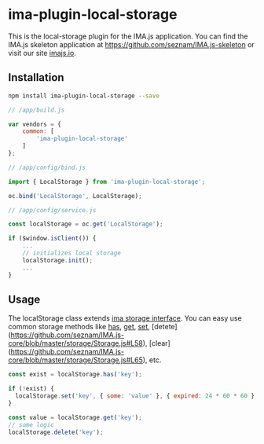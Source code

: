 # ima-plugin-local-storage

This is the local-storage plugin for the IMA.js application. 
You can find the IMA.js skeleton application at
<https://github.com/seznam/IMA.js-skeleton> or visit our site
[imajs.io](https://imajs.io).

## Installation

```bash
npm install ima-plugin-local-storage --save
```

```javascript
// /app/build.js

var vendors = {
	common: [
        'ima-plugin-local-storage'
	]
};
```
```javascript
// /app/config/bind.js

import { LocalStorage } from 'ima-plugin-local-storage';

oc.bind('LocalStorage', LocalStorage);
```
```javascript
// /app/config/service.js

const localStorage = oc.get('LocalStorage');

if ($window.isClient()) {
	...
	// initializes local storage
	localStorage.init();
	...
}
```

## Usage

The localStorage class extends [ima storage interface](https://github.com/seznam/IMA.js-core/blob/master/storage/Storage.js). You can easy use common storage methods like [has](https://github.com/seznam/IMA.js-core/blob/master/storage/Storage.js#L28), [get](https://github.com/seznam/IMA.js-core/blob/master/storage/Storage.js#L40), [set](https://github.com/seznam/IMA.js-core/blob/master/storage/Storage.js#L50), [detete] (https://github.com/seznam/IMA.js-core/blob/master/storage/Storage.js#L58), [clear] (https://github.com/seznam/IMA.js-core/blob/master/storage/Storage.js#L65), etc.

```javascript
const exist = localStorage.has('key');

if (!exist) {
  localStorage.set('key', { some: 'value' }, { expired: 24 * 60 * 60 });
}

const value = localStorage.get('key');
// some logic
localStorage.delete('key');
```
